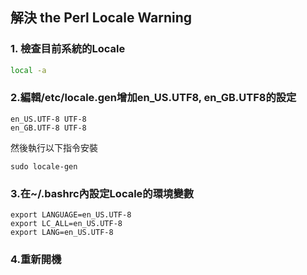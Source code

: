 ## 解決 the Perl Locale Warning
### 1. 檢查目前系統的Locale

```bash
local -a
```

### 2.編輯/etc/locale.gen增加en_US.UTF8, en_GB.UTF8的設定

```
en_US.UTF-8 UTF-8
en_GB.UTF-8 UTF-8
```

然後執行以下指令安裝

```
sudo locale-gen
```

### 3.在~/.bashrc內設定Locale的環境變數

```
export LANGUAGE=en_US.UTF-8
export LC_ALL=en_US.UTF-8
export LANG=en_US.UTF-8
```

### 4.重新開機